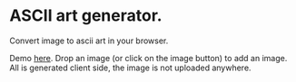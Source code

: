 # ASCII art generator.

Convert image to ascii art in your browser.

Demo [here](http://marcflament.free.fr/waag/). Drop an image (or click on the image button) to add an image.   
All is generated client side, the image is not uploaded anywhere.

 